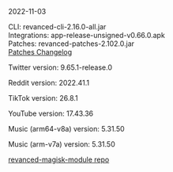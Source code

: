 2022-11-03
  
CLI: revanced-cli-2.16.0-all.jar  
Integrations: app-release-unsigned-v0.66.0.apk  
Patches: revanced-patches-2.102.0.jar  
[Patches Changelog](https://github.com/revanced/revanced-patches/releases/tag/v2.102.0)  

Twitter version: 9.65.1-release.0  

Reddit version: 2022.41.1  

TikTok version: 26.8.1  

YouTube version: 17.43.36  

Music (arm64-v8a) version: 5.31.50  

Music (arm-v7a) version: 5.31.50  

[revanced-magisk-module repo](https://github.com/j-hc/revanced-magisk-module)
